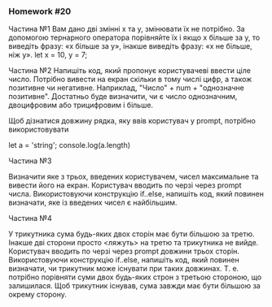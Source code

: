 ### Homework #20

Частина №1
Вам дано дві змінні x та y, змінювати їх не потрібно. 
За допомогою тернарного оператора порівняйте їх і якщо x більше за y, то виведіть фразу: 
«x більше за y», інакше виведіть фразу: «x не більше, ніж y».
let x = 10, y = 7;

Частина №2
Напишіть код, який пропонує користувачеві ввести ціле число. 
Потрібно вивести на екран скільки в тому числі цифр, а також позитивне чи негативне. 
Наприклад, "Число" + num + "однозначне позитивне". Достатньо буде визначити, чи є число однозначним, 
двоцифровим або трицифровим і більше.

Щоб дізнатися довжину рядка, яку ввів користувач у prompt, потрібно використовувати

let a = 'string';
console.log(a.length)

Частина №3

Визначити яке з трьох, введених користувачем, чисел максимальне та вивести його на екран.
Користувач вводить по черзі через prompt числа. 
Використовуючи конструкцію if..else, напишіть код, який повинен визначати, яке із введених чисел є найбільшим.

Частина №4

У трикутника сума будь-яких двох сторін має бути більшою за третю. 
Інакше дві сторони просто <ляжуть> на третю та трикутника не вийде.
Користувач вводить по черзі через prompt довжини трьох сторін. 
Використовуючи конструкцію if..else, напишіть код, який повинен визначати, чи трикутник може існувати при таких довжинах. 
Т. е. потрібно порівняти суми двох будь-яких строн з третьою стороною, що залишилася. 
Щоб трикутник існував, сума завжди має бути більшою за окрему сторону.